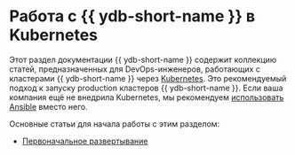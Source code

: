 # Работа с {{ ydb-short-name }} в Kubernetes

Этот раздел документации {{ ydb-short-name }} содержит коллекцию статей, предназначенных для DevOps-инженеров, работающих с кластерами {{ ydb-short-name }} через [Kubernetes](https://kubernetes.io/). Это рекомендуемый подход к запуску production кластеров {{ ydb-short-name }}. Если ваша компания ещё не внедрила Kubernetes, мы рекомендуем [использовать Ansible](../ansible/index.md) вместо него.

Основные статьи для начала работы с этим разделом:

* [Первоначальное развертывание](initial-deployment.md)